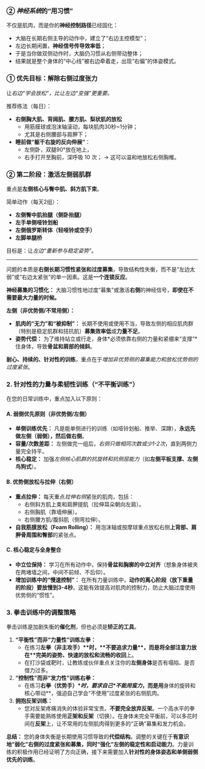 

### ② *神经系统*的“用习惯”

不仅是肌肉，而是你的**神经控制路径**已经固化：

- 大脑在长期右侧主导的动作中，建立了“右边主控模型”；
- 左边长期闲置，**神经信号传导效率低**；
- 于是当你做双侧动作时，大脑仍习惯从右侧带动整体；
- 结果就是整个身体的“中心线”被右边牵着走，出现“右偏”的体姿模式。

### ① **优先目标：解除右侧过度张力**

让*右边“学会放松”，比让左边“变强”更重要。*

推荐练法（每日）：

- **右侧胸大肌、背阔肌、腰方肌、梨状肌的放松**
    - 用筋膜球或泡沫轴滚动，每块肌肉30秒~1分钟；
    - 尤其是右侧腰部与肩胛下；
- **睡前做“躯干右旋的反向伸展”**：
    - 左侧卧，双腿90°放在地上，
    - 右手打开至胸前，深呼吸 10 次；
         → 这可以温和地放松右侧胸椎。

### ② **第二阶段：激活左侧弱肌群**

重点是**左侧核心与臀中肌、斜方肌下束**。

简单动作（每天2组）：

- **左侧臀中肌抬腿（侧卧抬腿）**
- **左手单侧哑铃划船**
- **左侧俄罗斯转体（轻哑铃或空手）**
- **左脚单腿桥**

目标是：让*左边“重新参与稳定姿势”*。

---

问题的本质是**右侧长期习惯性紧张和过度募集**，导致结构性失衡，而不是“左边太弱”或“右边太紧张”的单一因素。这是**一个连锁反应**。

**神经募集的习惯化：** 大脑习惯性地过度“募集”或激活**右侧**的神经信号，**即使在不需要最大力量的时候。**

**左侧（非优势侧/不常用侧）：**

- **肌肉的“无力”和“被抑制”：** 长期不使用或使用不当，导致左侧的相应肌肉群（特别是稳定肌群和拮抗肌）**募集效率低**或**力量不足**。
- **姿势代偿：** 为了维持站立或行走，身体*必须依靠右侧的力量和紧绷来“支撑”*住身体，导致**骨盆和肩部的倾斜**。

**耐心、持续的、针对性的训练**，重点在于*增加非优势侧的募集能力和放松优势侧的过度紧张*。



### 2. 针对性的力量与柔韧性训练（“不平衡训练”）



在您的日常训练中，重点加入以下原则：



#### A. 弱侧优先原则（非优势侧/左侧）



- **单侧训练优先：** 凡是能单侧进行的训练（如哑铃划船、推举、深蹲），**永远先做左侧（弱侧），然后做右侧**。
- **容量/次数差距：** 左侧做完一组后，*右侧只做相同次数或少1-2次*，直到两侧力量完全持平。
- **核心稳定：** 加强*左侧核心肌群的抗旋转和抗侧屈能力*（如**左侧平板支撑、左侧鸟狗式**）。



#### B. 优势侧放松与拉伸（右侧）



- **重点拉伸：** 每天重点*拉伸右侧*紧张的肌肉，包括：
    - 右侧斜方肌上束和肩胛提肌（拉伸耳朵朝向左肩）。
    - 右侧胸肌（靠墙伸展）。
    - 右侧腰方肌/腹斜肌（侧弯拉伸）。
- **自我筋膜放松（Foam Rolling）：** 用泡沫轴或按摩球重点放松右侧**上背部、肩胛骨周围和臀部**的紧张点。



#### C. 核心稳定与全身整合



- **中立位保持：** 学习在所有动作中，保持**骨盆和胸廓的中立对齐**（想象身体被夹在两堵墙之间，中间不前倾、不后仰）。
- **增加训练中的“慢速控制”：** 在所有力量训练中，**动作的离心阶段（放下重量的阶段）要放慢到3-4秒**。这能有效提高对肌肉的控制力，防止大脑过度使用优势侧的“惯性”。



### 3. 拳击训练中的调整策略



拳击训练是加剧失衡的**催化剂**，但也必须是**矫正的工具**。

1. **“平衡性”而非“力量性”训练左拳：**
    - 在练习**左拳（非主攻手）\**时，\*\*不要追求力量\*\*，而是将全部注意力放在\**完美的姿势、快速的放松和流畅的收回**上。
    - 在打沙袋或靶时，让教练或伙伴重点关注你的**左侧身体**是否有塌陷、是否借力过多。
2. **“控制性”而非“发力性”训练右拳：**
    - 在练习**右拳（优势手）\**时，要求自己\**不能用蛮力**，而是用**身体的旋转和核心带动**，强迫自己学会“不使用”过度紧张的右侧肌肉。
3. **拥抱反架训练：**
    - 您对反架疼痛消失的体验非常宝贵。**不要完全放弃反架**。一个高水平的拳手需要能熟练使用**正架和反架**（切换）。在身体未完全平衡前，可以多花时间在**反架**上，让不常用的左侧肌肉得到更多的“正确”募集和发力机会。

**总结：** 您的身体失衡是长期使用习惯导致的**代偿结构**。调整的关键在于**有意识地“弱化”右侧的过度紧张和募集，同时“强化”左侧的稳定性和启动能力**。力量训练的积极作用已经证明了方向正确，接下来需要加入**针对性的身体姿态和单侧弱侧优先的训练**。
